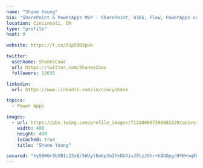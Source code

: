 ```yaml
---
name: "Shane Young"
bio: "SharePoint & PowerApps MVP - SharePoint, O365, Flow, PowerApps consulting? @PowerApps911 | Pure Snark? You found it."
location: Cincinnati, OH
type: "profile"
heat: 0

website: https://t.co/91p5BQ3pUe

twitter:
  username: ShanesCows
  url: https://twitter.com/ShanesCows
  followers: 13635

linkedin:
  url: https://www.linkedin.com/in/cincyshane

topics:
  - Power Apps

images:
  - url: https://pbs.twimg.com/profile_images/713100007398883329/qUzvsvQ3_400x400.jpg
    width: 400
    height: 400
    isCached: true
    title: "Shane Young"

secured: "hy58W6r9bVB1c23x8/5WUyt8mbpJmIYvDbVixJ9lzJVhr+hQUOpgrHYW+vqXHuL0fAIhgb9b1Ipb0GEExWnNo0W2n+rDMm0TYLD15GW6juMNOZ7to2/UZ1uPsjqBjpEgywF3m2XXP5jl3HOK7fLmev13pLrozQlxXYXpAvVwKi4dgdNu8DkphJtoSkBO6fhwX+nBkSJ7WOtNf6LeNZR5Ab8zN+V9hOAzoZ4cVSa0W1fz62zIjkU8aCKRapAOUyPUVHfGAGLfWNqCIc+lnBlrNBqBnUWvveS6o76dsnT2GdmhvzSwVq5SovvmDqPJULGBQ0xUcoSLKoz8q7SnplFIC2iL4OOsgJiqT2UXGSmMvX6vH+vo0Z4fBAEf/s0MevYOAJYh1FSWyzbLjxXlP0yRu8vp2dGcwbvGYU79mTa13gw=;PfRnPnKGZU8pCifqFcCN1Q=="
---
```



